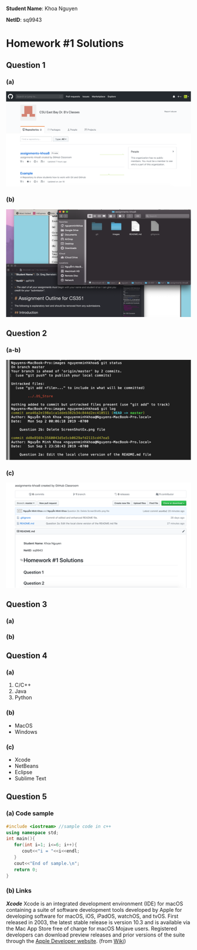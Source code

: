 **Student Name**:  Khoa Nguyen

**NetID**: sq9943

# Homework #1 Solutions

## Question 1 
### (a)

![1a](images/1a.png)

### (b)

![1b](images/1b.png)

## Question 2
### (a-b)

![2ab](images/2ab.png)

### (c)

![2c](images/2c.png)

## Question 3
### (a)

### (b)

## Question 4
### (a)

1. C/C++
2. Java
3. Python

### (b)

* MacOS
* Windows

### (c)

* Xcode
* NetBeans
* Eclipse
* Sublime Text

## Question 5
### (a) **Code sample**

```c++
#include <iostream> //sample code in c++
using namespace std;
int main(){
   for(int i=1; i<=6; i++){
      cout<<"i = "<<i<<endl;
   }
   cout<<"End of sample.\n";
   return 0;
}
```

### (b) **Links**

***Xcode***
Xcode is an integrated development environment (IDE) for macOS containing a suite of software development tools developed by Apple for developing software for macOS, iOS, iPadOS, watchOS, and tvOS. First released in 2003, the latest stable release is version 10.3 and is available via the Mac App Store free of charge for macOS Mojave users. Registered developers can download preview releases and prior versions of the suite through the [Apple Developer website](https://developer.apple.com/xcode/). (from [Wiki](https://en.wikipedia.org/wiki/Xcode))